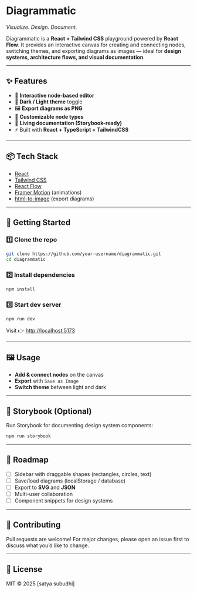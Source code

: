 # Diagrammatic

*Visualize. Design. Document.*

Diagrammatic is a **React + Tailwind CSS** playground powered by **React Flow**.
It provides an interactive canvas for creating and connecting nodes, switching themes, and exporting diagrams as images — ideal for **design systems, architecture flows, and visual documentation**.

---

## ✨ Features

* 🎨 **Interactive node-based editor**
* 🌙 **Dark / Light theme** toggle
* 🖼️ **Export diagrams as PNG**
* 🧩 **Customizable node types**
* 📖 **Living documentation (Storybook-ready)**
* ⚡ Built with **React + TypeScript + TailwindCSS**

---

## 📦 Tech Stack

* [React](https://reactjs.org/)
* [Tailwind CSS](https://tailwindcss.com/)
* [React Flow](https://reactflow.dev/)
* [Framer Motion](https://www.framer.com/motion/) (animations)
* [html-to-image](https://github.com/bubkoo/html-to-image) (export diagrams)

---

## 🚀 Getting Started

### 1️⃣ Clone the repo

```bash
git clone https://github.com/your-username/diagrammatic.git
cd diagrammatic
```

### 2️⃣ Install dependencies

```bash
npm install
```

### 3️⃣ Start dev server

```bash
npm run dev
```

Visit 👉 [http://localhost:5173](http://localhost:5173)

---

## 🖼️ Usage

* **Add & connect nodes** on the canvas
* **Export** with `Save as Image`
* **Switch theme** between light and dark

---

## 📖 Storybook (Optional)

Run Storybook for documenting design system components:

```bash
npm run storybook
```

---

## 🔮 Roadmap

* [ ] Sidebar with draggable shapes (rectangles, circles, text)
* [ ] Save/load diagrams (localStorage / database)
* [ ] Export to **SVG** and **JSON**
* [ ] Multi-user collaboration
* [ ] Component snippets for design systems

---

## 🤝 Contributing

Pull requests are welcome! For major changes, please open an issue first
to discuss what you’d like to change.

---

## 📜 License

MIT © 2025 \[satya subudhi]
